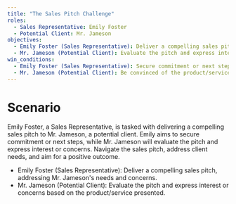 ```yaml
---
title: "The Sales Pitch Challenge"
roles:
  - Sales Representative: Emily Foster
  - Potential Client: Mr. Jameson
objectives:
  - Emily Foster (Sales Representative): Deliver a compelling sales pitch to Mr. Jameson.
  - Mr. Jameson (Potential Client): Evaluate the pitch and express interest or concerns.
win_conditions:
  - Emily Foster (Sales Representative): Secure commitment or next steps from Mr. Jameson.
  - Mr. Jameson (Potential Client): Be convinced of the product/service value and express interest in further discussion or commitment.
---
```


# Scenario
Emily Foster, a Sales Representative, is tasked with delivering a compelling sales pitch to Mr. Jameson, a potential client. Emily aims to secure commitment or next steps, while Mr. Jameson will evaluate the pitch and express interest or concerns. Navigate the sales pitch, address client needs, and aim for a positive outcome.

- Emily Foster (Sales Representative): Deliver a compelling sales pitch, addressing Mr. Jameson's needs and concerns.
- Mr. Jameson (Potential Client): Evaluate the pitch and express interest or concerns based on the product/service presented.
